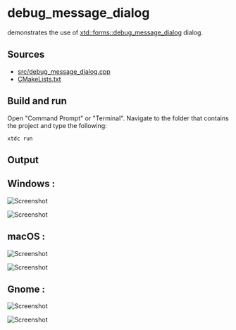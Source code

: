 # debug_message_dialog

demonstrates the use of [xtd::forms::debug_message_dialog](https://gammasoft71.github.io/xtd/reference_guides/latest/classxtd_1_1forms_1_1debug__message__dialog.html) dialog.

## Sources

* [src/debug_message_dialog.cpp](src/debug_message_dialog.cpp)
* [CMakeLists.txt](CMakeLists.txt)

## Build and run

Open "Command Prompt" or "Terminal". Navigate to the folder that contains the project and type the following:

```shell
xtdc run
```

## Output

## Windows :

![Screenshot](../../../../docs/pictures/examples/debug_message_dialog_w.png)

![Screenshot](../../../../docs/pictures/examples/debug_message_dialog_wd.png)

## macOS :

![Screenshot](../../../../docs/pictures/examples/debug_message_dialog_m.png)

![Screenshot](../../../../docs/pictures/examples/debug_message_dialog_md.png)

## Gnome :

![Screenshot](../../../../docs/pictures/examples/debug_message_dialog_g.png)

![Screenshot](../../../../docs/pictures/examples/debug_message_dialog_gd.png)
